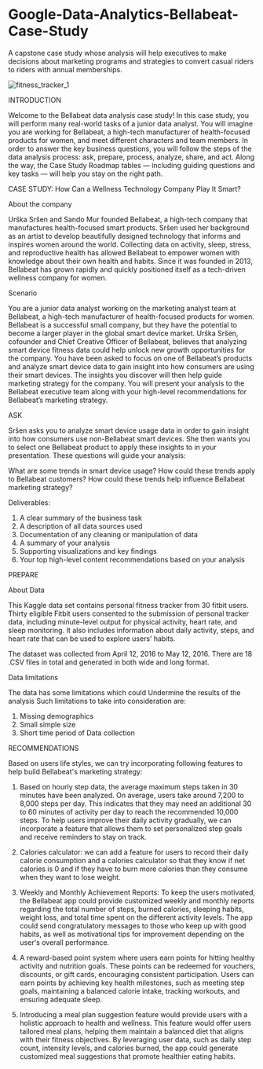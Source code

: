 # Google-Data-Analytics-Bellabeat-Case-Study
A capstone case study whose analysis will help executives to make decisions about marketing programs and strategies to convert casual riders to riders with annual memberships.

![fitness_tracker_1](https://github.com/user-attachments/assets/7f543a3f-807d-45f7-bfd6-97b491b430c1)


INTRODUCTION

Welcome to the Bellabeat data analysis case study! In this case study, you will perform many real-world tasks of a junior data analyst. You will imagine you are working for Bellabeat, a high-tech manufacturer of health-focused products for women, and meet different characters and team members. In order to answer the key business questions, you will follow the steps of the data analysis process: ask, prepare, process, analyze, share, and act. Along the way, the Case Study Roadmap tables — including guiding questions and key tasks — will help you stay on the right path.

CASE STUDY: How Can a Wellness Technology Company Play It Smart?

About the company

Urška Sršen and Sando Mur founded Bellabeat, a high-tech company that manufactures health-focused smart products. Sršen used her background as an artist to develop beautifully designed technology that informs and inspires women around the world. Collecting data on activity, sleep, stress, and reproductive health has allowed Bellabeat to empower women with knowledge about their own health and habits. Since it was founded in 2013, Bellabeat has grown rapidly and quickly positioned itself as a tech-driven wellness company for women.

Scenario

You are a junior data analyst working on the marketing analyst team at Bellabeat, a high-tech manufacturer of health-focused products for women. Bellabeat is a successful small company, but they have the potential to become a larger player in the global smart device market. Urška Sršen, cofounder and Chief Creative Officer of Bellabeat, believes that analyzing smart device fitness data could help unlock new growth opportunities for the company. You have been asked to focus on one of Bellabeat’s products and analyze smart device data to gain insight into how consumers are using their smart devices. The insights you discover will then help guide marketing strategy for the company. You will present your analysis to the Bellabeat executive team along with your high-level recommendations for Bellabeat’s marketing strategy.

ASK

Sršen asks you to analyze smart device usage data in order to gain insight into how consumers use non-Bellabeat smart devices. She then wants you to select one Bellabeat product to apply these insights to in your presentation. These questions will guide your analysis:

What are some trends in smart device usage?
How could these trends apply to Bellabeat customers?
How could these trends help influence Bellabeat marketing strategy?

Deliverables:
1. A clear summary of the business task
2. A description of all data sources used
3. Documentation of any cleaning or manipulation of data
4. A summary of your analysis
5. Supporting visualizations and key findings
6. Your top high-level content recommendations based on your analysis

PREPARE

About Data

This Kaggle data set contains personal fitness tracker from 30 fitbit users. Thirty eligible Fitbit users consented to the submission of personal tracker data, including minute-level output for physical activity, heart rate, and sleep monitoring. It also includes information about daily activity, steps, and heart rate that can be used to explore users’ habits.

The dataset was collected from April 12, 2016 to May 12, 2016. There are 18 .CSV files in total and generated in both wide and long format.

Data limitations

The data has some limitations which could Undermine the results of the analysis Such limitations to take into consideration are:

1. Missing demographics
2. Small simple size
3. Short time period of Data collection

RECOMMENDATIONS

Based on users life styles, we can try incorporating following features to help build Bellabeat's marketing strategy:

1. Based on hourly step data, the average maximum steps taken in 30 minutes have been analyzed. On average, users take around 7,200 to 8,000 steps per day. This indicates that they may need an additional 30 to 60 minutes of activity per day to reach the recommended 10,000 steps. To help users improve their daily activity gradually, we can incorporate a feature that allows them to set personalized step goals and receive reminders to stay on track.

2. Calories calculator: we can add a feature for users to record their daily calorie consumption and a calories calculator so that they know if net calories is 0 and if they have to burn more calories than they consume when they want to lose weight.

3. Weekly and Monthly Achievement Reports: To keep the users motivated, the Bellabeat app could provide customized weekly and monthly reports regarding the total number of steps, burned calories, sleeping habits, weight loss, and total time spent on the different activity levels. The app could send congratulatory messages to those who keep up with good habits, as well as motivational tips for improvement depending on the user's overall performance.

4. A reward-based point system where users earn points for hitting healthy activity and nutrition goals. These points can be redeemed for vouchers, discounts, or gift cards, encouraging consistent participation. Users can earn points by achieving key health milestones, such as meeting step goals, maintaining a balanced calorie intake, tracking workouts, and ensuring adequate sleep.

5. Introducing a meal plan suggestion feature would provide users with a holistic approach to health and wellness. This feature would offer users tailored meal plans, helping them maintain a balanced diet that aligns with their fitness objectives. By leveraging user data, such as daily step count, intensity levels, and calories burned, the app could generate customized meal suggestions that promote healthier eating habits.
